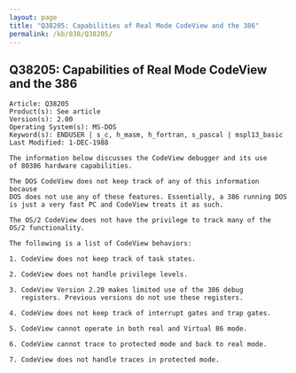 ```yaml
---
layout: page
title: "Q38205: Capabilities of Real Mode CodeView and the 386"
permalink: /kb/038/Q38205/
---
```


## Q38205: Capabilities of Real Mode CodeView and the 386

	Article: Q38205
	Product(s): See article
	Version(s): 2.00
	Operating System(s): MS-DOS
	Keyword(s): ENDUSER | s_c, h_masm, h_fortran, s_pascal | mspl13_basic
	Last Modified: 1-DEC-1988
	
	The information below discusses the CodeView debugger and its use
	of 80386 hardware capabilities.
	
	The DOS CodeView does not keep track of any of this information because
	DOS does not use any of these features. Essentially, a 386 running DOS
	is just a very fast PC and CodeView treats it as such.
	
	The OS/2 CodeView does not have the privilege to track many of the
	OS/2 functionality.
	
	The following is a list of CodeView behaviors:
	
	1. CodeView does not keep track of task states.
	
	2. CodeView does not handle privilege levels.
	
	3. CodeView Version 2.20 makes limited use of the 386 debug
	   registers. Previous versions do not use these registers.
	
	4. CodeView does not keep track of interrupt gates and trap gates.
	
	5. CodeView cannot operate in both real and Virtual 86 mode.
	
	6. CodeView cannot trace to protected mode and back to real mode.
	
	7. CodeView does not handle traces in protected mode.
